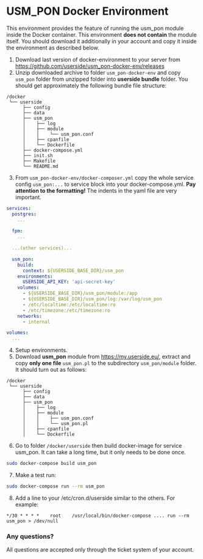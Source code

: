 # USM_PON Docker Environment

This environment provides the feature of running the usm_pon module inside the Docker container. This environment **does not contain** the module itself. You should download it additionally in your account and copy it inside the environment as described below.

1. Download last version of docker-environment to your server from https://github.com/userside/usm_pon-docker-env/releases
2. Unzip downloaded archive to folder `usm_pon-docker-env` and copy `usm_pon` folder from unzipped folder into **userside bundle** folder. You should get approximately the following bundle file structure:
  ```
  /docker
   └── userside
        ├── config
        ├── data
        ├── usm_pon
        │    ├── log
        │    ├── module
        │    │    └── usm_pon.conf
        │    ├── cpanfile
        │    └── Dockerfile
        ├── docker-compose.yml
        ├── init.sh
        ├── Makefile
        └── README.md
  ```
3. From `usm_pon-docker-env/docker-composer.yml` copy the whole service config `usm_pon:...` to service block into your docker-compose.yml. **Pay attention to the formatting!** The indents in the yaml file are very important.
  ```yaml
  services:
    postgres:
      ...
    
    fpm:
      ...
    
    ...(other services)...

    usm_pon:
      build:
        context: ${USERSIDE_BASE_DIR}/usm_pon
      environments:
        USERSIDE_API_KEY: 'api-secret-key'
      volumes:
        - ${USERSIDE_BASE_DIR}/usm_pon/module:/app
        - ${USERSIDE_BASE_DIR}/usm_pon/log:/var/log/usm_pon
        - /etc/localtime:/etc/localtime:ro
        - /etc/timezone:/etc/timezone:ro
      networks:
        - internal

  volumes:
    ...
  ```
4. Setup environments.
5. Download **usm_pon** module from https://my.userside.eu/, extract and copy **only one file** `usm_pon.pl` to the subdirectory `usm_pon/module` folder. It should turn out as follows:
  ```
  /docker
   └── userside
        ├── config
        ├── data
        ├── usm_pon
        │    ├── log
        │    ├── module
        │    │    ├── usm_pon.conf
        │    │    └── usm_pon.pl
        │    ├── cpanfile
        │    └── Dockerfile
  ```

6. Go to folder `/docker/userside` then build docker-image for service usm_pon. It can take a long time, but it only needs to be done once.
  ```bash
  sudo docker-compose build usm_pon
  ```
7. Make a test run:
  ```bash
  sudo docker-compose run --rm usm_pon
  ```

8. Add a line to your /etc/cron.d/userside similar to the others. For example:
  ```
  */30 * * * *    root    /usr/local/bin/docker-compose .... run --rm usm_pon > /dev/null
  ```

### Any questions?

All questions are accepted only through the ticket system of your account.